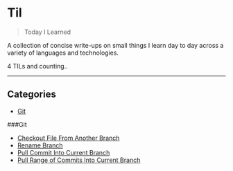 # Til
> Today I Learned

A collection of concise write-ups on small things I learn day to day across a variety of languages and technologies. 

4 TILs and counting..

-----------------

## Categories
* [Git](#git)

###Git

- [Checkout File From Another Branch](git/checkout-file-from-another-branch.md)
- [Rename Branch](git/rename-branch.md)
- [Pull Commit Into Current Branch](git/pull-commit-into-branch.md)
- [Pull Range of Commits Into Current Branch](git/pull-range-of-commits-into-branch.md)
